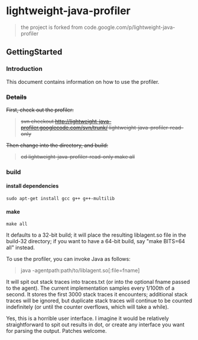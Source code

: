 # lightweight-java-profiler

> the project is forked from code.google.com/p/lightweight-java-profiler

## GettingStarted  

### Introduction

This document contains information on how to use the profiler.

<del>

### Details

First, check out the profiler:

> svn checkout http://lightweight-java-profiler.googlecode.com/svn/trunk/ lightweight-java-profiler-read-only
 
Then change into the directory, and build:

> cd lightweight-java-profiler-read-only
> make all

</del>

### build

#### install dependencies

```
sudo apt-get install gcc g++ g++-multilib
```

#### make 

```
make all
```

It defaults to a 32-bit build; it will place the resulting liblagent.so file in the build-32 directory; if you want to have a 64-bit build, say "make BITS=64 all" instead.

To use the profiler, you can invoke Java as follows:

> java -agentpath:path/to/liblagent.so[:file=fname] <jvm flags>

It will spit out stack traces into traces.txt (or into the optional fname passed to the agent). The current implementation samples every 1/100th of a second. It stores the first 3000 stack traces it encounters; additional stack traces will be ignored, but duplicate stack traces will continue to be counted indefinitely (or until the counter overflows, which will take a while).

Yes, this is a horrible user interface. I imagine it would be relatively straightforward to spit out results in dot, or create any interface you want for parsing the output. Patches welcome.


